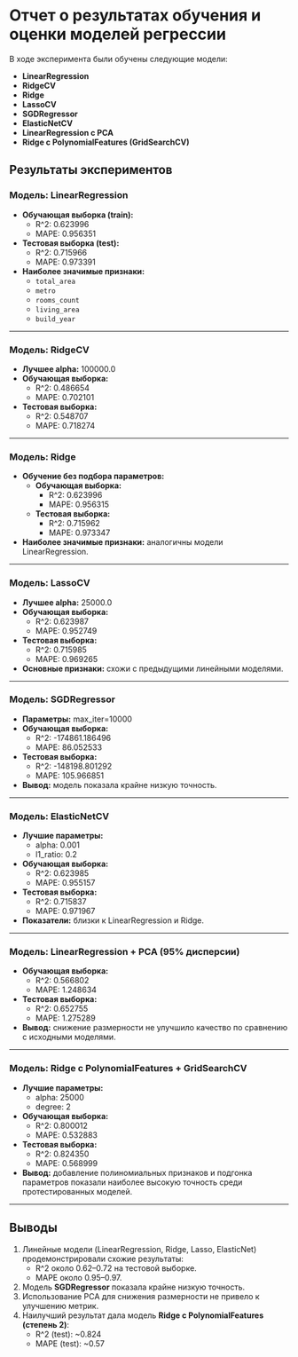 # Отчет о результатах обучения и оценки моделей регрессии

В ходе эксперимента были обучены следующие модели:

- **LinearRegression**
- **RidgeCV**
- **Ridge**
- **LassoCV**
- **SGDRegressor**
- **ElasticNetCV**
- **LinearRegression с PCA**
- **Ridge с PolynomialFeatures (GridSearchCV)**

## Результаты экспериментов

### Модель: **LinearRegression**
- **Обучающая выборка (train):**
  - R^2: 0.623996
  - MAPE: 0.956351
- **Тестовая выборка (test):**
  - R^2: 0.715966
  - MAPE: 0.973391
- **Наиболее значимые признаки:**
  - `total_area`
  - `metro`
  - `rooms_count`
  - `living_area`
  - `build_year`

---

### Модель: **RidgeCV**
- **Лучшее alpha:** 100000.0
- **Обучающая выборка:**
  - R^2: 0.486654
  - MAPE: 0.702101
- **Тестовая выборка:**
  - R^2: 0.548707
  - MAPE: 0.718274

---

### Модель: **Ridge**
- **Обучение без подбора параметров:**
  - **Обучающая выборка:**
    - R^2: 0.623996
    - MAPE: 0.956315
  - **Тестовая выборка:**
    - R^2: 0.715962
    - MAPE: 0.973347
- **Наиболее значимые признаки:** аналогичны модели LinearRegression.

---

### Модель: **LassoCV**
- **Лучшее alpha:** 25000.0
- **Обучающая выборка:**
  - R^2: 0.623987
  - MAPE: 0.952749
- **Тестовая выборка:**
  - R^2: 0.715985
  - MAPE: 0.969265
- **Основные признаки:** схожи с предыдущими линейными моделями.

---

### Модель: **SGDRegressor**
- **Параметры:** max_iter=10000
- **Обучающая выборка:**
  - R^2: -174861.186496
  - MAPE: 86.052533
- **Тестовая выборка:**
  - R^2: -148198.801292
  - MAPE: 105.966851
- **Вывод:** модель показала крайне низкую точность.

---

### Модель: **ElasticNetCV**
- **Лучшие параметры:**
  - alpha: 0.001
  - l1_ratio: 0.2
- **Обучающая выборка:**
  - R^2: 0.623985
  - MAPE: 0.955157
- **Тестовая выборка:**
  - R^2: 0.715837
  - MAPE: 0.971967
- **Показатели:** близки к LinearRegression и Ridge.

---

### Модель: **LinearRegression + PCA (95% дисперсии)**
- **Обучающая выборка:**
  - R^2: 0.566802
  - MAPE: 1.248634
- **Тестовая выборка:**
  - R^2: 0.652755
  - MAPE: 1.275289
- **Вывод:** снижение размерности не улучшило качество по сравнению с исходными моделями.

---

### Модель: **Ridge с PolynomialFeatures + GridSearchCV**
- **Лучшие параметры:**
  - alpha: 25000
  - degree: 2
- **Обучающая выборка:**
  - R^2: 0.800012
  - MAPE: 0.532883
- **Тестовая выборка:**
  - R^2: 0.824350
  - MAPE: 0.568999
- **Вывод:** добавление полиномиальных признаков и подгонка параметров показали наиболее высокую точность среди протестированных моделей.

---

## Выводы

1. Линейные модели (LinearRegression, Ridge, Lasso, ElasticNet) продемонстрировали схожие результаты:
   - R^2 около 0.62–0.72 на тестовой выборке.
   - MAPE около 0.95–0.97.
2. Модель **SGDRegressor** показала крайне низкую точность.
3. Использование PCA для снижения размерности не привело к улучшению метрик.
4. Наилучший результат дала модель **Ridge с PolynomialFeatures (степень 2)**:
   - R^2 (test): ~0.824
   - MAPE (test): ~0.57
